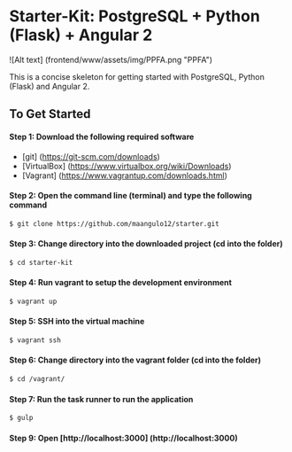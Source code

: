# Starter-Kit: PostgreSQL + Python (Flask) + Angular 2

![Alt text] (frontend/www/assets/img/PPFA.png "PPFA")

This is a concise skeleton for getting started with PostgreSQL, Python (Flask) and Angular 2.

## To Get Started

#### Step 1: Download the following required software

+ [git] (https://git-scm.com/downloads)
+ [VirtualBox] (https://www.virtualbox.org/wiki/Downloads)
+ [Vagrant] (https://www.vagrantup.com/downloads.html)

#### Step 2: Open the command line (terminal) and type the following command
>
```bash
$ git clone https://github.com/maangulo12/starter.git
```

#### Step 3: Change directory into the downloaded project (cd into the folder)
>
```bash
$ cd starter-kit
```

#### Step 4: Run vagrant to setup the development environment
>
```bash
$ vagrant up
```

#### Step 5: SSH into the virtual machine
>
```bash
$ vagrant ssh
```

#### Step 6: Change directory into the vagrant folder (cd into the folder)
>
```bash
$ cd /vagrant/
```

#### Step 7: Run the task runner to run the application
>
```bash
$ gulp
```

#### Step 9: Open [http://localhost:3000] (http://localhost:3000)